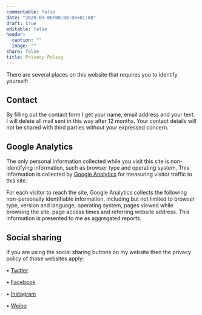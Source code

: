 ```yaml
---
commentable: false
date: "2020-09-06T00:00:00+01:00"
draft: true
editable: false
header:
  caption: ""
  image: ""
share: false
title: Privacy Policy
---
```

There are several places on this website that requires you to identify yourself:

## Contact

By filling out the contact form I get your name, email address and your text. I will delete all mail sent in this way after 12 months. Your contact details will not be shared with third parties without your expressed concern. 

## Google Analytics

The only personal information collected while you visit this site is non-identifying information, such as browser type and operating system. This information is collected by [Google Analytics](https://analytics.google.com/) for measuring visitor traffic to this site.

For each visitor to reach the site, Google Analytics collects the following non-personally identifiable information, including but not limited to browser type, version and language, operating system, pages viewed while browsing the site, page access times and referring website address. This information is presented to me as aggregated reports.

## Social sharing

If you are using the social sharing buttons on my website then the privacy policy of those websites apply:

•	[Twitter](https://twitter.com/)

•	[Facebook](https://www.facebook.com/)

•	[Instagram](https://www.instagram.com)

•	[Weibo](https://www.weibo.com)
